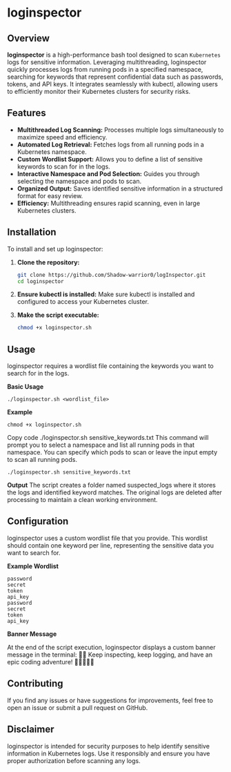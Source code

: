 # loginspector

## Overview
**loginspector** is a high-performance bash tool designed to scan `Kubernetes` logs for sensitive information. Leveraging multithreading, loginspector quickly processes logs from running pods in a specified namespace, searching for keywords that represent confidential data such as passwords, tokens, and API keys. It integrates seamlessly with kubectl, allowing users to efficiently monitor their Kubernetes clusters for security risks.

## Features
- **Multithreaded Log Scanning:** Processes multiple logs simultaneously to maximize speed and efficiency.
- **Automated Log Retrieval:** Fetches logs from all running pods in a Kubernetes namespace.
- **Custom Wordlist Support:** Allows you to define a list of sensitive keywords to scan for in the logs.
- **Interactive Namespace and Pod Selection:** Guides you through selecting the namespace and pods to scan.
- **Organized Output:** Saves identified sensitive information in a structured format for easy review.
- **Efficiency:** Multithreading ensures rapid scanning, even in large Kubernetes clusters.

## Installation
To install and set up loginspector:

1. **Clone the repository:**
   ```bash
   git clone https://github.com/Shadow-warrior0/logInspector.git
   cd loginspector
2. **Ensure kubectl is installed:**
Make sure kubectl is installed and configured to access your Kubernetes cluster.

3. **Make the script executable:**

    ```bash
    chmod +x loginspector.sh

## Usage
loginspector requires a wordlist file containing the keywords you want to search for in the logs.

**Basic Usage**

    
    ./loginspector.sh <wordlist_file>

**Example**
    
    chmod +x loginspector.sh
   
Copy code
./loginspector.sh sensitive_keywords.txt
This command will prompt you to select a namespace and list all running pods in that namespace. You can specify which pods to scan or leave the input empty to scan all running pods.
    
    ./loginspector.sh sensitive_keywords.txt


**Output**
The script creates a folder named suspected_logs where it stores the logs and identified keyword matches. The original logs are deleted after processing to maintain a clean working environment.

## Configuration
loginspector uses a custom wordlist file that you provide. This wordlist should contain one keyword per line, representing the sensitive data you want to search for.

**Example Wordlist**
    
    password
    secret
    token
    api_key
    password
    secret
    token
    api_key


**Banner Message**

At the end of the script execution, loginspector displays a custom banner message in the terminal:
    🐞🐞 Keep inspecting, keep logging, and have an epic coding adventure! 🐞🐞🚀👨‍💻

## Contributing
If you find any issues or have suggestions for improvements, feel free to open an issue or submit a pull request on GitHub.


## Disclaimer
loginspector is intended for security purposes to help identify sensitive information in Kubernetes logs. Use it responsibly and ensure you have proper authorization before scanning any logs.
